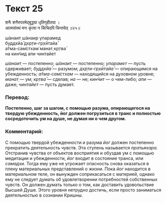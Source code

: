 # Текст 25

शनैः शनैरुपरमेद्‌बुद्ध्या धृतिगृहीतया ।  
आत्मसंस्थं मनः कृत्वा न किंचिदपि चिन्तयेत् ॥२५॥

ш́анаит̣ ш́анаир упарамед  
буддхйа̄ дхр̣ти-гр̣хӣтайа̄  
а̄тма-сам̇стхам̇ манат̣ кр̣тва̄  
на кин̃чид апи чинтайет

_ш́анаит̣_ — постепенно; _ш́анаит̣_ — постепенно; _упарамет_ — пусть сдерживает; _буддхйа̄_ — разумом; _дхр̣ти-гр̣хӣтайа̄_ — опирающимся на убежденность; _а̄тма-сам̇стхам_ — находящийся на духовном уровне; _манат̣_ — ум; _кр̣тва̄_ — сделав; _на_ — не; _кин̃чит_ — о чем-либо; _апи_ — даже; _чинтайет_ — пусть думает.

### Перевод:

**Постепенно, шаг за шагом, с помощью разума, опирающегося на твердую убежденность, йог должен погрузиться в транс и полностью сосредоточить ум на душе, не думая ни о чем другом.**

### Комментарий:

С помощью твердой убежденности и разума _йог_ должен постепенно прекратить деятельность чувств. Эта ступень называется _пратьяхара._ Отстранив чувства от объектов восприятия и обуздав ум с помощью медитации и убежденности, _йог_ входит в состояние транса, или _самадхи._ Тогда ему уже не угрожает опасность снова оказаться в плену материальных представлений о жизни. Пока _йог_ находится в материальном теле, он вынужден соприкасаться с материей, однако ему не следует думать об удовлетворении потребностей собственных чувств. Он должен думать только о том, как доставить удовольствие Высшей Душе. Этого уровня нетрудно достичь, если просто заниматься деятельностью в сознании Кришны.